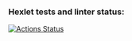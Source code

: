 ### Hexlet tests and linter status:
[![Actions Status](https://github.com/IIIngvar/frontend-project-46/actions/workflows/hexlet-check.yml/badge.svg)](https://github.com/IIIngvar/frontend-project-46/actions)